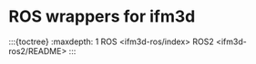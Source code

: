 # ROS wrappers for ifm3d
:::{toctree}
:maxdepth: 1
ROS <ifm3d-ros/index>
ROS2 <ifm3d-ros2/README>
:::